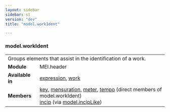 ```yaml
---
layout: sidebar
sidebar: s1
version: "dev"
title: "model.workIdent"

---
```


<div class="classSpec model">
   <h3 id="model.workIdent">model.workIdent</h3>
   <table class="wovenodd">
      <tr>
         <td colspan="2" class="wovenodd-col2">Groups elements that assist in the identification of a work.</td>
      </tr>
      <tr>
         <td class="wovenodd-col1"><strong>Module</strong></td>
         <td class="wovenodd-col2">MEI.header</td>
      </tr>
      <tr>
         <td class="wovenodd-col1"><strong>Available in</strong></td>
         <td class="wovenodd-col2">
            <div class="parent">
               <div><a class="link_odd_elementSpec" href="{{ site.baseurl }}/{{ page.version }}/elements/expression.html">expression</a>, <a class="link_odd_elementSpec" href="{{ site.baseurl }}/{{ page.version }}/elements/work.html">work</a></div>
            </div>
         </td>
      </tr>
      <tr>
         <td class="wovenodd-col1"><strong>Members</strong></td>
         <td class="wovenodd-col2">
            <div class="parent">
               <div><a class="link_odd_elementSpec" href="{{ site.baseurl }}/{{ page.version }}/elements/key.html">key</a>, <a class="link_odd_elementSpec" href="{{ site.baseurl }}/{{ page.version }}/elements/mensuration.html">mensuration</a>, <a class="link_odd_elementSpec" href="{{ site.baseurl }}/{{ page.version }}/elements/meter.html">meter</a>, <a class="link_odd_elementSpec" href="{{ site.baseurl }}/{{ page.version }}/elements/tempo.html">tempo</a> (direct members of model.workIdent)
               </div>
               <div><a class="link_odd_elementSpec" href="{{ site.baseurl }}/{{ page.version }}/model-classes/incip.html">incip</a><span> (via <a class="link_odd_classSpec" href="{{ site.baseurl }}/{{ page.version }}/model-classes/model.inciplike.html">model.incipLike</a>)</span></div>
            </div>
         </td>
      </tr>
   </table>
</div>